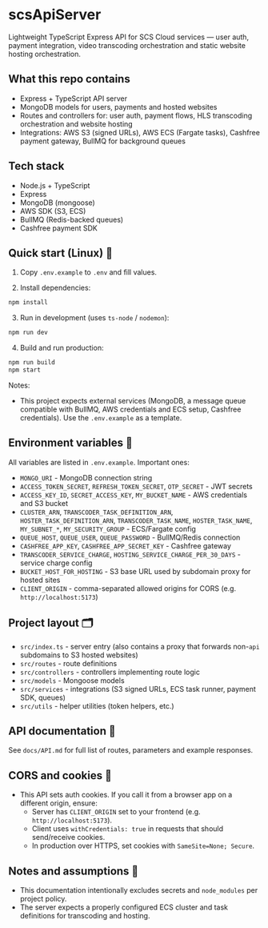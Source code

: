 # scsApiServer

Lightweight TypeScript Express API for SCS Cloud services — user auth, payment integration, video transcoding orchestration and static website hosting orchestration.

## What this repo contains
- Express + TypeScript API server
- MongoDB models for users, payments and hosted websites
- Routes and controllers for: user auth, payment flows, HLS transcoding orchestration and website hosting
- Integrations: AWS S3 (signed URLs), AWS ECS (Fargate tasks), Cashfree payment gateway, BullMQ for background queues

## Tech stack
- Node.js + TypeScript
- Express
- MongoDB (mongoose)
- AWS SDK (S3, ECS)
- BullMQ (Redis-backed queues)
- Cashfree payment SDK

## Quick start (Linux) 🚀
1. Copy `.env.example` to `.env` and fill values.

2. Install dependencies:

```bash
npm install
```

3. Run in development (uses `ts-node` / `nodemon`):

```bash
npm run dev
```

4. Build and run production:

```bash
npm run build
npm start
```

Notes:
- This project expects external services (MongoDB, a message queue compatible with BullMQ, AWS credentials and ECS setup, Cashfree credentials). Use the `.env.example` as a template.

## Environment variables 🔧
All variables are listed in `.env.example`. Important ones:
- `MONGO_URI` - MongoDB connection string
- `ACCESS_TOKEN_SECRET`, `REFRESH_TOKEN_SECRET`, `OTP_SECRET` - JWT secrets
- `ACCESS_KEY_ID`, `SECRET_ACCESS_KEY`, `MY_BUCKET_NAME` - AWS credentials and S3 bucket
- `CLUSTER_ARN`, `TRANSCODER_TASK_DEFINITION_ARN`, `HOSTER_TASK_DEFINITION_ARN`, `TRANSCODER_TASK_NAME`, `HOSTER_TASK_NAME`, `MY_SUBNET_*`, `MY_SECURITY_GROUP` - ECS/Fargate config
- `QUEUE_HOST`, `QUEUE_USER`, `QUEUE_PASSWORD` - BullMQ/Redis connection
- `CASHFREE_APP_KEY`, `CASHFREE_APP_SECRET_KEY` - Cashfree gateway
- `TRANSCODER_SERVICE_CHARGE`, `HOSTING_SERVICE_CHARGE_PER_30_DAYS` - service charge config
- `BUCKET_HOST_FOR_HOSTING` - S3 base URL used by subdomain proxy for hosted sites
- `CLIENT_ORIGIN` - comma-separated allowed origins for CORS (e.g. `http://localhost:5173`)

## Project layout 🗂️
- `src/index.ts` - server entry (also contains a proxy that forwards non-`api` subdomains to S3 hosted websites)
- `src/routes` - route definitions
- `src/controllers` - controllers implementing route logic
- `src/models` - Mongoose models
- `src/services` - integrations (S3 signed URLs, ECS task runner, payment SDK, queues)
- `src/utils` - helper utilities (token helpers, etc.)

## API documentation 📘
See `docs/API.md` for full list of routes, parameters and example responses.

## CORS and cookies 🍪
- This API sets auth cookies. If you call it from a browser app on a different origin, ensure:
	- Server has `CLIENT_ORIGIN` set to your frontend (e.g. `http://localhost:5173`).
	- Client uses `withCredentials: true` in requests that should send/receive cookies.
	- In production over HTTPS, set cookies with `SameSite=None; Secure`.

## Notes and assumptions 📝
- This documentation intentionally excludes secrets and `node_modules` per project policy.
- The server expects a properly configured ECS cluster and task definitions for transcoding and hosting.

